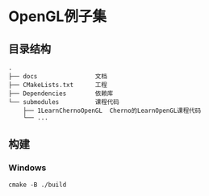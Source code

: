 # OpenGL例子集

## 目录结构

```text
.
├── docs                文档
├── CMakeLists.txt      工程
├── Dependencies        依赖库
└── submodules          课程代码
	├── 1LearnChernoOpenGL  Cherno的LearnOpenGL课程代码
    └── ...                 
```

## 构建

### Windows

```
cmake -B ./build
```